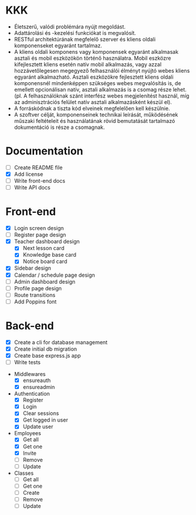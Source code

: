 # KKK
- Életszerű, valódi problémára nyújt megoldást.
-  Adattárolási és -kezelési funkciókat is megvalósít.
- RESTful architektúrának megfelelő szerver és kliens oldali komponenseket egyaránt
tartalmaz.
- A kliens oldali komponens vagy komponensek egyaránt alkalmasak asztali és mobil
eszközökön történő használatra. Mobil eszközre kifejlesztett kliens esetén natív mobil
alkalmazás, vagy azzal hozzávetőlegesen megegyező felhasználói élményt nyújtó
webes kliens egyaránt alkalmazható. Asztali eszközökre fejlesztett kliens oldali
komponensnél mindenképpen szükséges webes megvalósítás is, de emellett
opcionálisan natív, asztali alkalmazás is a csomag része lehet. (pl. A felhasználóknak
szánt interfész webes megjelenítést használ, míg az adminisztrációs felület natív
asztali alkalmazásként készül el).
- A forráskódnak a tiszta kód elveinek megfelelően kell készülnie.
- A szoftver célját, komponenseinek technikai leírását, működésének műszaki feltételeit
és használatának rövid bemutatását tartalmazó dokumentáció is része a csomagnak. 

# Documentation
- [ ] Create README file
- [x] Add license
- [ ] Write front-end docs
- [ ] Write API docs

# Front-end
- [x] Login screen design
- [ ] Register page design
- [x] Teacher dashboard design
	- [x] Next lesson card
	- [x] Knowledge base card
	- [x] Notice board card
- [x] Sidebar design
- [x] Calendar / schedule page design
- [ ] Admin dashboard design
- [ ] Profile page design
- [ ] Route transitions
- [ ] Add Poppins font

# Back-end
- [x] Create a cli for database management
- [x] Create initial db migration
- [x] Create base express.js app
- [ ] Write tests
- Middlewares
	- [x] ensureauth
	- [x] ensureadmin
- Authentication
	- [x] Register
	- [x] Login
	- [x] Clear sessions
	- [x] Get logged in user
	- [x] Update user
- Employees
	- [x] Get all
	- [x] Get one
	- [x] Invite
	- [ ] Remove
	- [ ] Update
- Classes
	- [ ] Get all
	- [ ] Get one
	- [ ] Create
	- [ ] Remove
	- [ ] Update